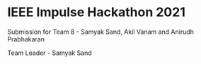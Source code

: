 # IEEE Impulse Hackathon 2021
Submission for Team 8 - Samyak Sand, Akil Vanam and Anirudh Prabhakaran 		

Team Leader - Samyak Sand
